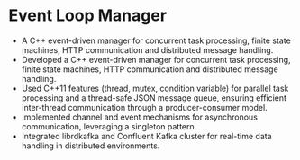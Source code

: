 # Event Loop Manager
- A C++ event-driven manager for concurrent task processing, finite state machines, HTTP communication and distributed message handling.
- Developed a C++ event-driven manager for concurrent task processing, finite state machines, HTTP communication and distributed message handling.
- Used C++11 features (thread, mutex, condition variable) for parallel task processing and a thread-safe JSON message queue, ensuring efficient inter-thread communication through a producer-consumer model.
- Implemented channel and event mechanisms for asynchronous communication, leveraging a singleton pattern.
- Integrated librdkafka and Confluent Kafka cluster for real-time data handling in distributed environments.
